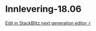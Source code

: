 # Innlevering-18.06

[Edit in StackBlitz next generation editor ⚡️](https://stackblitz.com/~/github.com/Superkub/Innlevering-18.06)